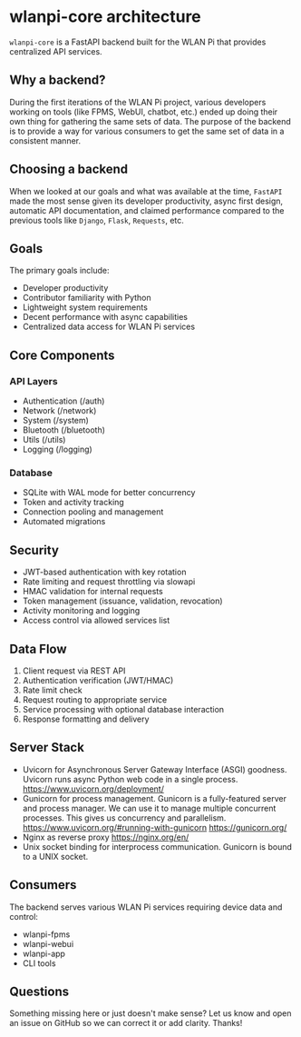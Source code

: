 # wlanpi-core architecture

`wlanpi-core` is a FastAPI backend built for the WLAN Pi that provides centralized API services.

## Why a backend?

During the first iterations of the WLAN Pi project, various developers working on tools (like FPMS, WebUI, chatbot, etc.) ended up doing their own thing for gathering the same sets of data. The purpose of the backend is to provide a way for various consumers to get the same set of data in a consistent manner.

## Choosing a backend

When we looked at our goals and what was available at the time, `FastAPI` made the most sense given its developer productivity, async first design, automatic API documentation, and claimed performance compared to the previous tools like `Django`, `Flask`, `Requests`, etc.

## Goals

The primary goals include:

- Developer productivity 
- Contributor familiarity with Python
- Lightweight system requirements
- Decent performance with async capabilities
- Centralized data access for WLAN Pi services

## Core Components

### API Layers

- Authentication (/auth)
- Network (/network)
- System (/system)
- Bluetooth (/bluetooth)
- Utils (/utils)
- Logging (/logging)

### Database

- SQLite with WAL mode for better concurrency
- Token and activity tracking
- Connection pooling and management
- Automated migrations

## Security

- JWT-based authentication with key rotation
- Rate limiting and request throttling via slowapi
- HMAC validation for internal requests
- Token management (issuance, validation, revocation)
- Activity monitoring and logging
- Access control via allowed services list

## Data Flow

1. Client request via REST API
2. Authentication verification (JWT/HMAC)
3. Rate limit check
4. Request routing to appropriate service
5. Service processing with optional database interaction
6. Response formatting and delivery

## Server Stack

- Uvicorn for Asynchronous Server Gateway Interface (ASGI) goodness. Uvicorn runs async Python web code in a single process. https://www.uvicorn.org/deployment/
- Gunicorn for process management. Gunicorn is a fully-featured server and process manager. We can use it to manage multiple concurrent processes. This gives us concurrency and parallelism. https://www.uvicorn.org/#running-with-gunicorn https://gunicorn.org/
- Nginx as reverse proxy https://nginx.org/en/
- Unix socket binding for interprocess communication. Gunicorn is bound to a UNIX socket.

## Consumers

The backend serves various WLAN Pi services requiring device data and control:

- wlanpi-fpms
- wlanpi-webui
- wlanpi-app
- CLI tools

## Questions

Something missing here or just doesn't make sense? Let us know and open an issue on GitHub so we can correct it or add clarity. Thanks!
